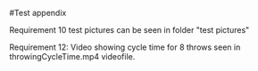 #Test appendix

Requirement 10 test pictures can be seen in folder "test pictures"

Requirement 12: Video showing cycle time for 8 throws seen in throwingCycleTime.mp4 videofile.
